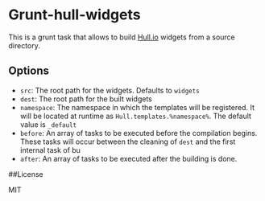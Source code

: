 # Grunt-hull-widgets

This is a grunt task that allows to build [Hull.io](http://hull.io) widgets from a source directory.

## Options

* `src`: The root path for the widgets. Defaults to `widgets`
* `dest`: The root path for the built widgets
* `namespace`: The namespace in which the templates will be registered. It will be located at runtime as `Hull.templates.%namespace%`. The default value is `_default`
* `before`: An array of tasks to be executed before the compilation begins. These tasks will occur between the cleaning of `dest` and the first internal task of bu
* `after`: An array of tasks to be executed after the building is done.

##License

MIT

